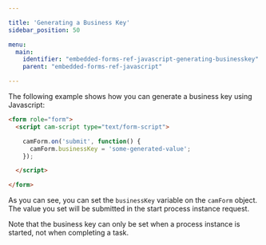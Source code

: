 ```yaml
---

title: 'Generating a Business Key'
sidebar_position: 50

menu:
  main:
    identifier: "embedded-forms-ref-javascript-generating-businesskey"
    parent: "embedded-forms-ref-javascript"

---
```


The following example shows how you can generate a business key using Javascript:

```html
<form role="form">
  <script cam-script type="text/form-script">

    camForm.on('submit', function() {
      camForm.businessKey = 'some-generated-value';
    });

  </script>

</form>
```

As you can see, you can set the `businessKey` variable on the `camForm` object. The value you set
will be submitted in the start process instance request.

Note that the business key can only be set when a process instance is started, not when completing a
task.
